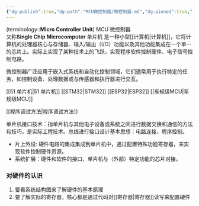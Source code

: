 ```yaml
---
{"dg-publish":true,"dg-path":"MCU微控制器/微控制器.md","dg-pinned":true,"aliases":["单片机","MCU"],"permalink":"/MCU微控制器/微控制器/","pinned":true,"dgPassFrontmatter":true,"noteIcon":"","created":"2024-05-21T15:20:28.219+08:00","updated":"2024-10-29T16:36:24.595+08:00"}
---
```


(terminology::**Micro Controller Unit**)   MCU  微控制器   
又称**Single Chip Microcomputer**   单片机
是一种小型[[计算机\|计算机]]，它将计算机的处理器核心与存储器、输入/输出（I/O）功能以及其他功能集成在一个单一的芯片上。实际上实现了某种技术上的飞跃，实现程序软件控制硬件、电子信号控制电路。

微控制器广泛应用于嵌入式系统和自动化控制领域，它们通常用于执行特定的任务，如控制设备、处理数据或与传感器和执行器进行交互。

[[51 单片机\|51 单片机]]
[[STM32\|STM32]]
[[ESP32\|ESP32]]
[[车规级MCU\|车规级MCU]]

[[程序调试方法\|程序调试方法]]


单片机接口技术：指单片机与其他电子设备或系统之间进行数据交换和通信的方法和技巧，是实际工程技术。总线进行接口设计基本思想：电路连接，程序控制。
- 片上外设: 硬件电路的集成集成到单片机中，通过配置特殊功能寄存器，来实现软件控制硬件资源。
- 系统扩展：硬件和软件的接口，单片机与（外部）特定功能的芯片对接。

### 对硬件的认识
1. 要看系统结构图来了解硬件的基本原理
2. 要了解实际的寄存器，核心都是通过代码对[[寄存器\|寄存器]]读写来配置硬件
